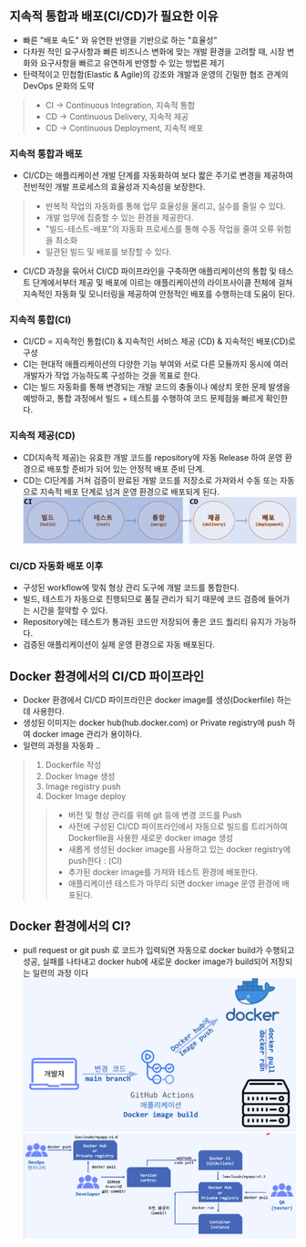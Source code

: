 ## 지속적 통합과 배포(CI/CD)가 필요한 이유
- 빠른 "배포 속도" 와 유연한 반영을 기반으로 하는 "효율성"
- 다차원 적인 요구사항과 빠른 비즈니스 변화에 맞는 개발 환경을 고려할 때, 시장 변화와 요구사항을 빠르고 유연하게 반영할 수 있는 방법론 제기
- 탄력적이고 민첩함(Elastic & Agile)의 강조와 개발과 운영의 긴밀한 협조 관계의 DevOps 문화의 도약
> - CI -> Continuous Integration, 지속적 통합
> - CD -> Continuous Delivery, 지속적 제공
> - CD -> Continuous Deployment, 지속적 배포

### 지속적 통합과 배포 
- CI/CD는 애플리케이션 개발 단계를 자동화하여 보다 짧은 주기로 변경을 제공하여 전반적인 개발 프로세스의 효율성과 지속성을 보장한다.
> - 반복적 작업의 자동화를 통해 업무 효율성을 올리고, 실수를 줄일 수  있다.
> - 개발 업무에 집중할 수 있는 환경을 제공한다.
> - "빌드-테스트-배포"의 자동화 프로세스를 통해 수동 작업을 줄여 오류 위험을 최소화
> - 일관된 빌드 및 배포를 보장할 수 있다.
- CI/CD 과정을 묶어서 CI/CD 파이프라인을 구축하면 애플리케이션의 통합 및 테스트 단계에서부터 제공 및 배포에 이르는 애플리케이션의 라이프사이클 전체에 걸쳐 지속적인 자동화 및 모니터링을 제공하여 안정적인 배포를 수행하는데 도움이 된다.

### 지속적 통합(CI)
- CI/CD = 지속적인 통합(CI) & 지속적인 서비스 제공 (CD) & 지속적인 배포(CD)로 구성
- CI는 현대적 애플리케이션의 다양한 기능 부여와 서로 다른 모듈까지 동시에 여러 개발자가 작업 가능하도록 구성하는 것을 목표로 한다.
- CI는 빌드 자동화를 통해 변경되는 개발 코드의 충돌이나 예상치 못한 문제 발생을 예방하고, 통합 과정에서 빌드 + 테스트를 수행하여 코드 문제점을 빠르게 확인한다.

### 지속적 제공(CD) 
- CD(지속적 제공)는 유효한 개발 코드를 repository에 자동 Release 하여 운영 환경으로 배포할 준비가 되어 있는 안정적 배포 준비 단계.
- CD는 CI단계를 거쳐 검증이 완료된 개발 코드를 저장소로 가져와서 수동 또는 자동으로 지속적 배포 단계로 넘겨 운영 환경으로 배포되게 된다.  
![CI/CD](../docker_CI/img/CI_CD.png)      

### CI/CD 자동화 배포 이후 
- 구성된 workflow에 맞춰 형상 관리 도구에 개발 코드를 통합한다.
- 빌드, 테스트가 자동으로 진행되므로 품질 관리가 되기 때문에 코드 검증에 들어가는 시간을 절약할 수 있다.
- Repository에는 테스트가 통과된 코드만 저장되어 좋은 코드 퀄리티 유지가 가능하다.
- 검증된 애플리케이션이 실제 운영 환경으로 자동 배포된다.

## Docker 환경에서의 CI/CD 파이프라인
- Docker 환경에서 CI/CD 파이프라인은 docker image를 생성(Dockerfile) 하는데 사용한다.
- 생성된 이미지는 docker hub(hub.docker.com) or Private registry에 push 하여 docker image 관리가 용이하다.
- 일련의 과정을 자동화 ..
> 1. Dockerfile 작성
> 2. Docker Image 생성
> 3. Image registry push
> 4. Docker Image deploy
> > - 버전 및 형상 관리를 위해 git 등에 변경 코드를 Push
> > - 사전에 구성된 CI/CD 파이프라인에서 자동으로 빌드를 트리거하여 Dockerfile을 사용한 새로운 docker image 생성
> > - 새롭게 생성된 docker image를 사용하고 있는 docker registry에 push한다 : (CI)
> > - 추가된 docker image를 가져와 테스트 환경에 배포한다.
> > - 애플리케이션 테스트가 마무리 되면 docker image 운영 환경에 배포된다.

## Docker 환경에서의 CI? 
- pull request or git push 로 코드가 입력되면 자동으로 docker build가 수행되고 성공, 실패를 나타내고 docker hub에 새로운 docker image가 build되어 저장되는 일련의 과정 이다
![Ci_flow](../docker_CI/img/Ci_flow.png)      
![CI_Details](../docker_CI/img/CI_Details.png)      
